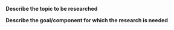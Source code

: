 **Describe the topic to be researched**
<!-- Include any background information and available resources. -->

**Describe the goal/component for which the research is needed**
<!-- A clear and concise description of for which component/goal is the research needed -->
